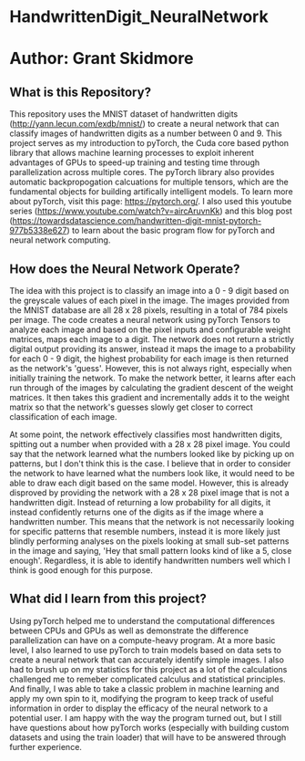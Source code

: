 # HandwrittenDigit_NeuralNetwork
# Author: Grant Skidmore

## What is this Repository?
This repository uses the MNIST dataset of handwritten digits (http://yann.lecun.com/exdb/mnist/) to create a neural network that can classify images of handwritten digits as a number between 0 and 9. This project serves as my introduction to pyTorch, the Cuda core based python library that allows machine learning processes to exploit inherent advantages of GPUs to speed-up training and testing time through parallelization across multiple cores. The pyTorch library also provides automatic backpropogation calcuations for multiple tensors, which are the fundamental objects for building artifically intelligent models. To learn more about pyTorch, visit this page: https://pytorch.org/. I also used this youtube series (https://www.youtube.com/watch?v=aircAruvnKk) and this blog post (https://towardsdatascience.com/handwritten-digit-mnist-pytorch-977b5338e627) to learn about the basic program flow for pyTorch and neural network computing.

## How does the Neural Network Operate?
The idea with this project is to classify an image into a 0 - 9 digit based on the greyscale values of each pixel in the image. The images provided from the MNIST database are all 28 x 28 pixels, resulting in a total of 784 pixels per image. The code creates a neural network using pyTorch Tensors to analyze each image and based on the pixel inputs and configurable weight matrices, maps each image to a digit. The network does not return a strictly digital output providing its answer, instead it maps the image to a probability for each 0 - 9 digit, the highest probability for each image is then returned as the network's 'guess'. However, this is not always right, especially when initially training the network. To make the network better, it learns after each run through of the images by calculating the gradient descent of the weight matrices. It then takes this gradient and incrementally adds it to the weight matrix so that the network's guesses slowly get closer to correct classification of each image. 

At some point, the network effectively classifies most handwritten digits, spitting out a number when provided with a 28 x 28 pixel image. You could say that the network learned what the numbers looked like by picking up on patterns, but I don't think this is the case. I believe that in order to consider the network to have learned what the numbers look like, it would need to be able to draw each digit based on the same model. However, this is already disproved by providing the network with a 28 x 28 pixel image that is not a handwritten digit. Instead of returning a low probability for all digits, it instead confidently returns one of the digits as if the image where a handwritten number. This means that the network is not necessarily looking for specific patterns that resemble numbers, instead it is more likely just blindly performing analyses on the pixels looking at small sub-set patterns in the image and saying, 'Hey that small pattern looks kind of like a 5, close enough'. Regardless, it is able to identify handwritten numbers well which I think is good enough for this purpose.

## What did I learn from this project?
Using pyTorch helped me to understand the computational differences between CPUs and GPUs as well as demonstrate the difference parallelization can have on a compute-heavy program. At a more basic level, I also learned to use pyTorch to train models based on data sets to create a neural network that can accurately identify simple images. I also had to brush up on my statistics for this project as a lot of the calculations challenged me to remeber complicated calculus and statistical principles. And finally, I was able to take a classic problem in machine learning and apply my own spin to it, modifying the program to keep track of useful information in order to display the efficacy of the neural network to a potential user. I am happy with the way the program turned out, but I still have questions about how pyTorch works (especially with building custom datasets and using the train loader) that will have to be answered through further experience.
